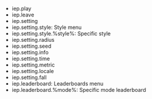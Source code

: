 - iep.play
- iep.leave
- iep.setting
- iep.setting.style: Style menu
- iep.setting.style.%style%: Specific style
- iep.setting.radius
- iep.setting.seed
- iep.setting.info
- iep.setting.time
- iep.setting.metric
- iep.setting.locale
- iep.setting.fall
- iep.leaderboard: Leaderboards menu
- iep.leaderboard.%mode%: Specific mode leaderboard